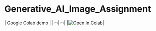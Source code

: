 # Generative_AI_Image_Assignment
| Google Colab demo |
|:-:|:-:|
|[![Open In Colab](https://colab.research.google.com/assets/colab-badge.svg)](https://colab.research.google.com/drive/18q68yGcVQlI1bmnqVA4iObqwmf6uNCVN?usp=sharing)|
